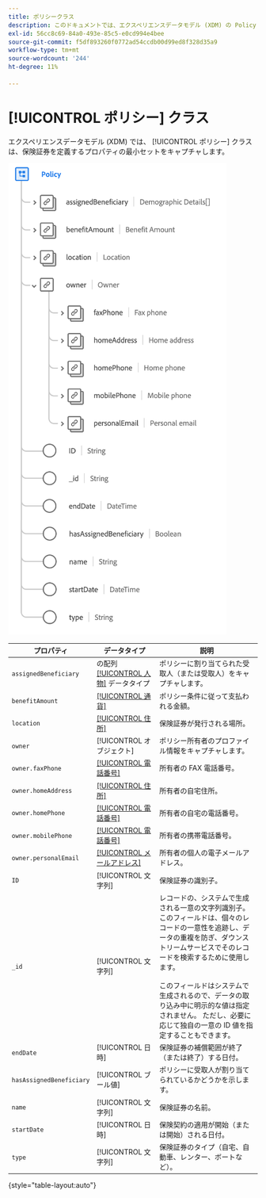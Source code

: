 ```yaml
---
title: ポリシークラス
description: このドキュメントでは、エクスペリエンスデータモデル (XDM) の Policy クラスの概要を説明します。
exl-id: 56cc8c69-84a0-493e-85c5-e0cd994e4bee
source-git-commit: f5df893260f0772ad54ccdb00d99ed8f328d35a9
workflow-type: tm+mt
source-wordcount: '244'
ht-degree: 11%

---
```


# [!UICONTROL ポリシー] クラス

エクスペリエンスデータモデル (XDM) では、 [!UICONTROL ポリシー] クラスは、保険証券を定義するプロパティの最小セットをキャプチャします。

![](../images/classes/policy.png)

| プロパティ | データタイプ | 説明 |
| --- | --- | --- |
| `assignedBeneficiary` | の配列 [[!UICONTROL 人物]](../data-types/person.md) データタイプ | ポリシーに割り当てられた受取人（または受取人）をキャプチャします。 |
| `benefitAmount` | [[!UICONTROL 通貨]](../data-types/currency.md) | ポリシー条件に従って支払われる金額。 |
| `location` | [[!UICONTROL 住所]](../data-types/postal-address.md) | 保険証券が発行される場所。 |
| `owner` | [!UICONTROL オブジェクト] | ポリシー所有者のプロファイル情報をキャプチャします。 |
| `owner.faxPhone` | [[!UICONTROL 電話番号]](../data-types/phone-number.md) | 所有者の FAX 電話番号。 |
| `owner.homeAddress` | [[!UICONTROL 住所]](../data-types/postal-address.md) | 所有者の自宅住所。 |
| `owner.homePhone` | [[!UICONTROL 電話番号]](../data-types/phone-number.md) | 所有者の自宅の電話番号。 |
| `owner.mobilePhone` | [[!UICONTROL 電話番号]](../data-types/phone-number.md) | 所有者の携帯電話番号。 |
| `owner.personalEmail` | [[!UICONTROL メールアドレス]](../data-types/email-address.md) | 所有者の個人の電子メールアドレス。 |
| `ID` | [!UICONTROL 文字列] | 保険証券の識別子。 |
| `_id` | [!UICONTROL 文字列] | レコードの、システムで生成される一意の文字列識別子。 このフィールドは、個々のレコードの一意性を追跡し、データの重複を防ぎ、ダウンストリームサービスでそのレコードを検索するために使用します。<br><br>このフィールドはシステムで生成されるので、データの取り込み中に明示的な値は指定されません。 ただし、必要に応じて独自の一意の ID 値を指定することもできます。 |
| `endDate` | [!UICONTROL 日時] | 保険証券の補償範囲が終了（または終了）する日付。 |
| `hasAssignedBeneficiary` | [!UICONTROL ブール値] | ポリシーに受取人が割り当てられているかどうかを示します。 |
| `name` | [!UICONTROL 文字列] | 保険証券の名前。 |
| `startDate` | [!UICONTROL 日時] | 保険契約の適用が開始（または開始）される日付。 |
| `type` | [!UICONTROL 文字列] | 保険証券のタイプ（自宅、自動車、レンター、ボートなど）。 |

{style=&quot;table-layout:auto&quot;}

